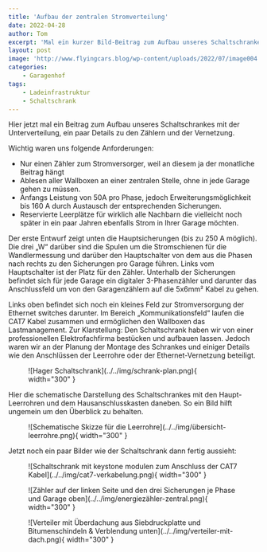 ```yaml
---
title: 'Aufbau der zentralen Stromverteilung'
date: 2022-04-28
author: Tom
excerpt: 'Mal ein kurzer Bild-Beitrag zum Aufbau unseres Schaltschrankes mit der Unterverteilung, ein paar Details zu den Zählern und der Vernetzung.'
layout: post
image: 'http://www.flyingcars.blog/wp-content/uploads/2022/07/image004.png'
categories:
    - Garagenhof
tags:
    - Ladeinfrastruktur
    - Schaltschrank
---
```


Hier jetzt mal ein Beitrag zum Aufbau unseres Schaltschrankes mit der Unterverteilung, ein paar Details zu den Zählern und der Vernetzung.

Wichtig waren uns folgende Anforderungen:

- Nur einen Zähler zum Stromversorger, weil an diesem ja der monatliche Beitrag hängt
- Ablesen aller Wallboxen an einer zentralen Stelle, ohne in jede Garage gehen zu müssen.
- Anfangs Leistung von 50A pro Phase, jedoch Erweiterungsmöglichkeit bis 160 A durch Austausch der entsprechenden Sicherungen.
- Reservierte Leerplätze für wirklich alle Nachbarn die vielleicht noch später in ein paar Jahren ebenfalls Strom in Ihrer Garage möchten.

Der erste Entwurf zeigt unten die Hauptsicherungen (bis zu 250 A möglich). Die drei „W“ darüber sind die Spulen um die Stromschienen für die Wandlermessung und darüber den Hauptschalter von dem aus die Phasen nach rechts zu den Sicherungen pro Garage führen. Links vom Hauptschalter ist der Platz für den Zähler. Unterhalb der Sicherungen befindet sich für jede Garage ein digitaler 3-Phasenzähler und darunter das Anschlussfeld um von den Garagenzählern auf die 5x6mm² Kabel zu gehen.

Links oben befindet sich noch ein kleines Feld zur Stromversorgung der Ethernet switches darunter. Im Bereich „Kommunikationsfeld“ laufen die CAT7 Kabel zusammen und ermöglichen den Wallboxen das Lastmanagement. Zur Klarstellung: Den Schaltschrank haben wir von einer professionellen Elektrofachfirma bestücken und aufbauen lassen. Jedoch waren wir an der Planung der Montage des Schrankes und einiger Details wie den Anschlüssen der Leerrohre oder der Ethernet-Vernetzung beteiligt.

<figure markdown="span">
  ![Hager Schaltschrank](../../img/schrank-plan.png){ width="300" }
</figure>
Hier die schematische Darstellung des Schaltschrankes mit den Haupt-Leerrohren und dem Hausanschlusskasten daneben. So ein Bild hilft ungemein um den Überblick zu behalten.

<figure markdown="span">
  ![Schematische Skizze für die Leerrohre](../../img/übersicht-leerrohre.png){ width="300" }
</figure>



Jetzt noch ein paar Bilder wie der Schaltschrank dann fertig aussieht:

<figure markdown="span">
  ![Schaltschrank mit keystone modulen zum Anschluss der CAT7 Kabel](../../img/cat7-verkabelung.png){ width="300" }
</figure>

<figure markdown="span">
  ![Zähler auf der linken Seite und den drei Sicherungen je Phase und Garage oben](../../img/energiezähler-zentral.png){ width="300" }
</figure>

<figure markdown="span">
  ![Verteiler mit Überdachung aus Siebdruckplatte und Bitumenschindeln & Verblendung unten](../../img/verteiler-mit-dach.png){ width="300" }
</figure>
